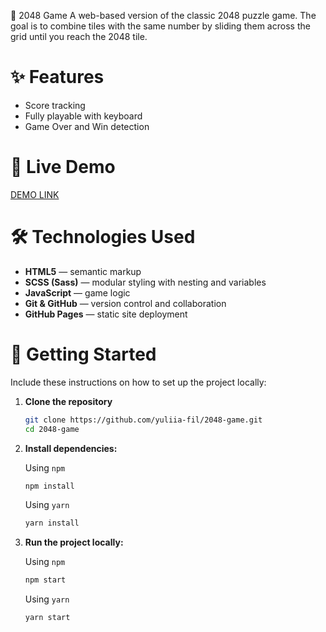 🧩 2048 Game
A web-based version of the classic 2048 puzzle game. The goal is to combine tiles with the same number by sliding them across the grid until you reach the 2048 tile.

# ✨ Features

- Score tracking
- Fully playable with keyboard
- Game Over and Win detection

# 🔗 Live Demo

[DEMO LINK](https://yuliia-fil.github.io/2048-game/)

# 🛠️ Technologies Used

- **HTML5** — semantic markup
- **SCSS (Sass)** — modular styling with nesting and variables
- **JavaScript** — game logic
- **Git & GitHub** — version control and collaboration
- **GitHub Pages** — static site deployment

# 🚀 Getting Started

Include these instructions on how to set up the project locally:

1. **Clone the repository**

   ```bash
   git clone https://github.com/yuliia-fil/2048-game.git
   cd 2048-game

   ```

2. **Install dependencies:**

   Using `npm`

   ```bash
   npm install

   ```

   Using `yarn`

   ```bash
   yarn install
   ```

3. **Run the project locally:**

   Using `npm`

   ```bash
   npm start

   ```

   Using `yarn`

   ```bash
   yarn start
   ```
